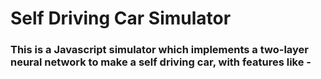 # Self Driving Car Simulator

### This is a Javascript simulator which implements a two-layer neural network to make a self driving car, with features like - 
  


